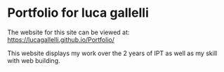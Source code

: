 # Portfolio for luca gallelli
The website for this site can be viewed at: https://lucagallelli.github.io/Portfolio/ 

This website displays my work over the 2 years of IPT as well as my skill with web building.
